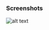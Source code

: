 ### Screenshots

![alt text](https://github.com/andreiseverin/WeaponMod-guns-backup/blob/main/Plugins/wpn_armorpiercingrifle/Piercing%20sniper.png?raw=true)
